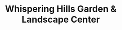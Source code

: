 ---
title: "Whispering Hills Garden & Landscape Center"
url: /crystal-lake/whispering-hills-garden-and-landscape-center/
shop: garden centre
---